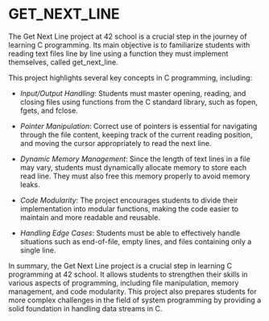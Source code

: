 # GET_NEXT_LINE

The Get Next Line project at 42 school is a crucial step in the journey of learning C programming. Its main objective is to familiarize students with reading text files line by line using a function they must implement themselves, called get_next_line.

This project highlights several key concepts in C programming, including:

- *Input/Output Handling*: Students must master opening, reading, and closing files using functions from the C standard library, such as fopen, fgets, and fclose.

- *Pointer Manipulation*: Correct use of pointers is essential for navigating through the file content, keeping track of the current reading position, and moving the cursor appropriately to read the next line.

- *Dynamic Memory Management*: Since the length of text lines in a file may vary, students must dynamically allocate memory to store each read line. They must also free this memory properly to avoid memory leaks.

- *Code Modularity*: The project encourages students to divide their implementation into modular functions, making the code easier to maintain and more readable and reusable.

- *Handling Edge Cases*: Students must be able to effectively handle situations such as end-of-file, empty lines, and files containing only a single line.

In summary, the Get Next Line project is a crucial step in learning C programming at 42 school. It allows students to strengthen their skills in various aspects of programming, including file manipulation, memory management, and code modularity. This project also prepares students for more complex challenges in the field of system programming by providing a solid foundation in handling data streams in C.
